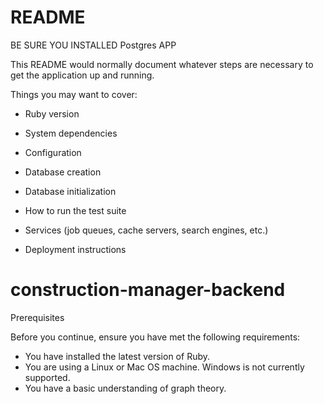 # README

BE SURE YOU INSTALLED Postgres APP

This README would normally document whatever steps are necessary to get the
application up and running.

Things you may want to cover:

* Ruby version

* System dependencies

* Configuration

* Database creation

* Database initialization

* How to run the test suite

* Services (job queues, cache servers, search engines, etc.)

* Deployment instructions


# construction-manager-backend

Prerequisites

Before you continue, ensure you have met the following requirements:

* You have installed the latest version of Ruby.
* You are using a Linux or Mac OS machine. Windows is not currently supported.
* You have a basic understanding of graph theory.
